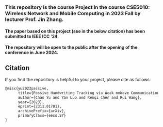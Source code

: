 ### This repository is the course Project in the course CSE5010: Wireless Network and Mobile Computing in 2023 Fall by lecturer Prof. Jin Zhang. 
#### The paper based on this project (see in the below citation) has been submitted to IEEE ICC '24. 
#### The repository will be open to the public after the opening of the conference in June 2024.

## Citation
If you find the repository is helpful to your project, please cite as follows:

```latex
@misc{yu2023passive,
      title={Passive Handwriting Tracking via Weak mmWave Communication Signals},
      author={Chao Yu and Yan Luo and Renqi Chen and Rui Wang},
      year={2023},
      eprint={2311.01781},
      archivePrefix={arXiv},
      primaryClass={eess.SY}
}
```

